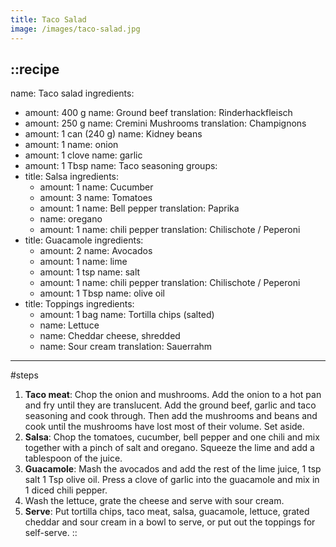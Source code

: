 ```yaml
---
title: Taco Salad
image: /images/taco-salad.jpg
---
```



::recipe
---
name: Taco salad
ingredients:
  - amount: 400 g
    name: Ground beef
    translation: Rinderhackfleisch
  - amount: 250 g
    name: Cremini Mushrooms
    translation: Champignons
  - amount: 1 can (240 g)
    name: Kidney beans
  - amount: 1
    name: onion
  - amount: 1 clove
    name: garlic
  - amount: 1 Tbsp
    name: Taco seasoning 
groups:
  - title: Salsa
    ingredients:
      - amount: 1
        name: Cucumber
      - amount: 3
        name: Tomatoes
      - amount: 1
        name: Bell pepper
        translation: Paprika
      - name: oregano
      - amount: 1
        name: chili pepper
        translation: Chilischote / Peperoni
  - title: Guacamole
    ingredients:
      - amount: 2
        name: Avocados
      - amount: 1
        name: lime
      - amount: 1 tsp
        name: salt
      - amount: 1
        name: chili pepper
        translation: Chilischote / Peperoni
      - amount: 1 Tbsp
        name: olive oil
  - title: Toppings
    ingredients:
      - amount: 1 bag
        name: Tortilla chips (salted)
      - name: Lettuce
      - name: Cheddar cheese, shredded
      - name: Sour cream
        translation: Sauerrahm
---


#steps
1. **Taco meat**: Chop the onion and mushrooms. Add the onion to a hot pan and fry until they are translucent. Add the ground beef, garlic and taco seasoning and cook through. Then add the mushrooms and beans and cook until the mushrooms have lost most of their volume. Set aside.
2. **Salsa**: Chop the tomatoes, cucumber, bell pepper and one chili and mix together with a pinch of salt and oregano. Squeeze the lime and add a tablespoon of the juice.
3. **Guacamole**: Mash the avocados and add the rest of the lime juice, 1 tsp salt 1 Tsp olive oil. Press a clove of garlic into the guacamole and mix in 1 diced chili pepper.
4. Wash the lettuce, grate the cheese and serve with sour cream.
4. **Serve**: Put tortilla chips, taco meat, salsa, guacamole, lettuce, grated cheddar and sour cream in a bowl to serve, or put out the toppings for self-serve.
::
